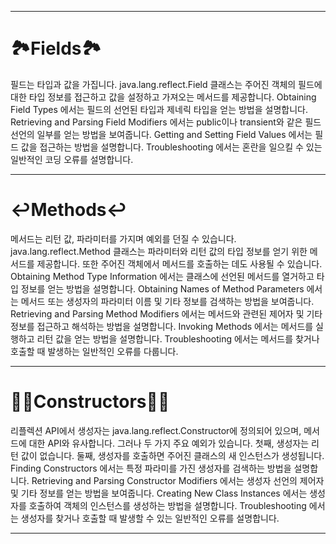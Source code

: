 ***
# 🏞️Fields🏞️

필드는 타입과 값을 가집니다. java.lang.reflect.Field 클래스는 주어진 객체의 필드에 대한 타입 정보를 접근하고 값을 설정하고 가져오는 메서드를 제공합니다.
Obtaining Field Types 에서는 필드의 선언된 타입과 제네릭 타입을 얻는 방법을 설명합니다.
Retrieving and Parsing Field Modifiers 에서는 public이나 transient와 같은 필드 선언의 일부를 얻는 방법을 보여줍니다.
Getting and Setting Field Values 에서는 필드 값을 접근하는 방법을 설명합니다.
Troubleshooting 에서는 혼란을 일으킬 수 있는 일반적인 코딩 오류를 설명합니다.
***
# ↩️Methods↩️

메서드는 리턴 값, 파라미터를 가지며 예외를 던질 수 있습니다. java.lang.reflect.Method 클래스는 파라미터와 리턴 값의 타입 정보를 얻기 위한 메서드를 제공합니다. 또한 주어진 객체에서 메서드를 호출하는 데도 사용될 수 있습니다.
Obtaining Method Type Information 에서는 클래스에 선언된 메서드를 열거하고 타입 정보를 얻는 방법을 설명합니다.
Obtaining Names of Method Parameters 에서는 메서드 또는 생성자의 파라미터 이름 및 기타 정보를 검색하는 방법을 보여줍니다.
Retrieving and Parsing Method Modifiers 에서는 메서드와 관련된 제어자 및 기타 정보를 접근하고 해석하는 방법을 설명합니다.
Invoking Methods 에서는 메서드를 실행하고 리턴 값을 얻는 방법을 설명합니다.
Troubleshooting 에서는 메서드를 찾거나 호출할 때 발생하는 일반적인 오류를 다룹니다.
***
# 👨‍💻Constructors👨‍💻

리플렉션 API에서 생성자는 java.lang.reflect.Constructor에 정의되어 있으며, 메서드에 대한 API와 유사합니다. 그러나 두 가지 주요 예외가 있습니다. 첫째, 생성자는 리턴 값이 없습니다. 둘째, 생성자를 호출하면 주어진 클래스의 새 인스턴스가 생성됩니다.
Finding Constructors 에서는 특정 파라미를 가진 생성자를 검색하는 방법을 설명합니다.
Retrieving and Parsing Constructor Modifiers 에서는 생성자 선언의 제어자 및 기타 정보를 얻는 방법을 보여줍니다.
Creating New Class Instances 에서는 생성자를 호출하여 객체의 인스턴스를 생성하는 방법을 설명합니다.
Troubleshooting 에서는 생성자를 찾거나 호출할 때 발생할 수 있는 일반적인 오류를 설명합니다.
***
